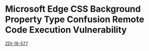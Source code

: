 # Microsoft Edge CSS Background Property Type Confusion Remote Code Execution Vulnerability
<html><a href="https://www.zerodayinitiative.com/advisories/ZDI-18-577/">ZDI-18-577</a></html>
